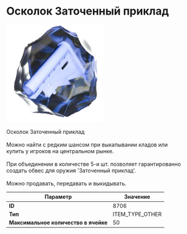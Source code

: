 # Осколок Заточенный приклад

![Item Image](../img/8706.webp?raw=true)

Осколок Заточенный приклад<br><br>Можно найти с редким шансом при выкапывании кладов или<br>купить у игроков на центральном рынке.<br><br>При объединении в количестве 5-и шт. позволяет гарантированно<br>создать обвес для оружия 'Заточенный приклад'.<br><br>Можно продавать, передавать и выкидывать.


| Параметр | Значение |
|----------|----------|
| **ID** | 8706 |
| **Тип** | ITEM_TYPE_OTHER |
| **Максимальное количество в ячейке** | 50 |

